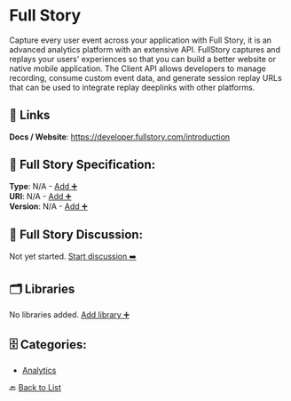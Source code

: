 # Full Story

Capture every user event across your application with Full Story, it is an advanced analytics platform with an extensive API. FullStory captures and replays your users' experiences so that you can build a better website or native mobile application. The Client API allows developers to manage recording, consume custom event data, and generate session replay URLs that can be used to integrate replay deeplinks with other platforms.

##  🔗 Links
**Docs / Website**: https://developer.fullstory.com/introduction

## 🧬 Full Story Specification:
**Type**: N/A - [Add ➕](https://github.com/apis-list/apis-list/edit/main/apis/full-story/full-story.yaml)  
**URI**: N/A - [Add ➕](https://github.com/apis-list/apis-list/edit/main/apis/full-story/full-story.yaml)  
**Version**: N/A - [Add ➕](https://github.com/apis-list/apis-list/edit/main/apis/full-story/full-story.yaml)

## 💬 Full Story Discussion:
Not yet started. [Start discussion ➡️](https://github.com/apis-list/apis-list/discussions/new)

## 🗂️ Libraries

No libraries added. [Add library ➕](https://github.com/apis-list/apis-list/edit/main/apis/full-story/full-story.yaml)    


## 🗄️ Categories:
- [Analytics](https://github.com/apis-list/apis-list#analytics-)

🔙  [Back to List](https://github.com/apis-list/apis-list)
